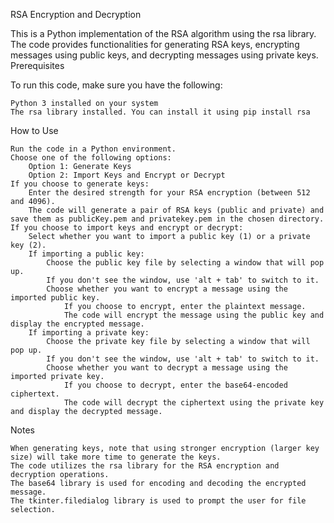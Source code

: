 RSA Encryption and Decryption

This is a Python implementation of the RSA algorithm using the rsa library. The code provides functionalities for generating RSA keys, encrypting messages using public keys, and decrypting messages using private keys.
Prerequisites

To run this code, make sure you have the following:

    Python 3 installed on your system
    The rsa library installed. You can install it using pip install rsa

How to Use

    Run the code in a Python environment.
    Choose one of the following options:
        Option 1: Generate Keys
        Option 2: Import Keys and Encrypt or Decrypt
    If you choose to generate keys:
        Enter the desired strength for your RSA encryption (between 512 and 4096).
        The code will generate a pair of RSA keys (public and private) and save them as publicKey.pem and privatekey.pem in the chosen directory.
    If you choose to import keys and encrypt or decrypt:
        Select whether you want to import a public key (1) or a private key (2).
        If importing a public key:
            Choose the public key file by selecting a window that will pop up.
            If you don't see the window, use 'alt + tab' to switch to it.
            Choose whether you want to encrypt a message using the imported public key.
                If you choose to encrypt, enter the plaintext message.
                The code will encrypt the message using the public key and display the encrypted message.
        If importing a private key:
            Choose the private key file by selecting a window that will pop up.
            If you don't see the window, use 'alt + tab' to switch to it.
            Choose whether you want to decrypt a message using the imported private key.
                If you choose to decrypt, enter the base64-encoded ciphertext.
                The code will decrypt the ciphertext using the private key and display the decrypted message.

Notes

    When generating keys, note that using stronger encryption (larger key size) will take more time to generate the keys.
    The code utilizes the rsa library for the RSA encryption and decryption operations.
    The base64 library is used for encoding and decoding the encrypted message.
    The tkinter.filedialog library is used to prompt the user for file selection.
